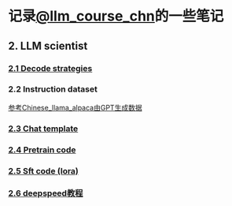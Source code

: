 # 记录[@llm_course_chn](https://github.com/friendmine/llm-course-chn)的一些笔记
## 2. LLM scientist
### [2.1 Decode strategies](https://github.com/tsw123678/llm_course_cn_note/blob/main/LLM%20decode%20strategies.md)
### 2.2 Instruction dataset
[参考Chinese_llama_alpaca由GPT生成数据](https://github.com/ymcui/Chinese-LLaMA-Alpaca/blob/main/scripts/crawl_prompt.py)
### [2.3 Chat template](https://github.com/tsw123678/llm_course_cn_note/blob/main/chat_template.md)
### [2.4 Pretrain code](https://github.com/tsw123678/llm_course_cn_note/tree/main/llm_pretrain)
### [2.5 Sft code (lora)](https://github.com/tsw123678/llm_course_cn_note/tree/main/llm_sft)
### [2.6 deepspeed教程](https://github.com/tsw123678/llm_course_cn_note/blob/main/deepspeed.md)
